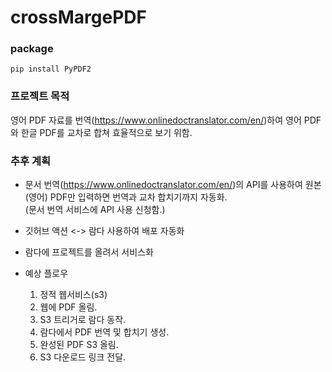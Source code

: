 # crossMargePDF

### package 
```
pip install PyPDF2
```

### 프로젝트 목적
영어 PDF 자료를 번역(https://www.onlinedoctranslator.com/en/)하여
영어 PDF와 한글 PDF를 교차로 합쳐 효율적으로 보기 위함.


### 추후 계획
- 문서 번역(https://www.onlinedoctranslator.com/en/)의 API를 사용하여 원본(영어) PDF만 입력하면 번역과 교차 합치기까지 자동화.  
(문서 번역 서비스에 API 사용 신청함.)

- 깃허브 액션 <-> 람다 사용하여 배포 자동화

- 람다에 프로젝트를 올려서 서비스화

- 예상 플로우
    1. 정적 웹서비스(s3)
    2. 웹에 PDF 올림.
    3. S3 트리거로 람다 동작.
    4. 람다에서 PDF 번역 및 합치기 생성.
    5. 완성된 PDF S3 올림.
    6. S3 다운로드 링크 전달.
